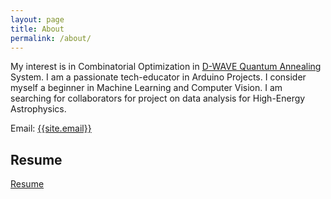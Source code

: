 ```yaml
---
layout: page
title: About
permalink: /about/
---
```

<p>
My interest is in Combinatorial Optimization in  <a href="https://www.dwavesys.com/" target="_blank">D-WAVE Quantum Annealing</a> System. I am a passionate tech-educator in Arduino Projects. I consider myself a beginner in Machine Learning and Computer Vision. I am searching for collaborators for project on data analysis for High-Energy Astrophysics. 
</p>


Email: <a href="mailto:{{site.email}}?Subject=From Blog Site:">{{site.email}}</a>


## Resume
 <a href="https://www.hariramkrishna.github.io/CV_HRKG.pdf" target="_blank">Resume</a>
